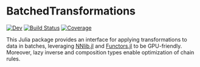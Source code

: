 # BatchedTransformations

[![Dev](https://img.shields.io/badge/docs-dev-blue.svg)](https://murrellgroup.github.io/BatchedTransformations.jl/dev/)
[![Build Status](https://github.com/MurrellGroup/BatchedTransformations.jl/actions/workflows/CI.yml/badge.svg?branch=main)](https://github.com/MurrellGroup/BatchedTransformations.jl/actions/workflows/CI.yml?query=branch%3Amain)
[![Coverage](https://codecov.io/gh/MurrellGroup/BatchedTransformations.jl/branch/main/graph/badge.svg)](https://codecov.io/gh/MurrellGroup/BatchedTransformations.jl)

This Julia package provides an interface for applying transformations to data in batches, leveraging [NNlib.jl](https://github.com/FluxML/NNlib.jl) and [Functors.jl](https://github.com/FluxML/Functors.jl) to be GPU-friendly. Moreover, lazy inverse and composition types enable optimization of chain rules.